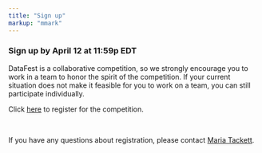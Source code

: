 ```yaml
---
title: "Sign up"
markup: "mmark"
---
```


### Sign up by April 12 at 11:59p EDT 

DataFest is a collaborative competition, so we strongly encourage you to work in a team to honor the spirit of the competition. If your current situation does not make it feasible for you to work on a team, you can still participate individually. 

<a href="https://goo.gl/forms/nTUIDUpb8OiXy7j63"><i class="fas fa-user-plus fa-2x" style="color:#4285F4"></i></a> Click [here](https://forms.office.com/Pages/ResponsePage.aspx?id=TsVyyzFKnk2xSh6jbfrJTBw0r2_bKCVMs9lST1_-2sxUN08xUjRSOEdIUk5IMTA5MUQxMUhIMkxWVy4u) to register for the competition. 

<br>

If you have any questions about registration, please contact [Maria Tackett](mailto:maria.tackett@duke.edu).